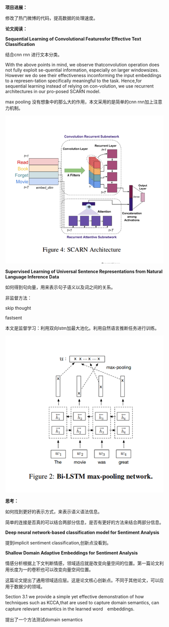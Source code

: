 **项目进展：**

修改了热门微博的代码，提高数据的处理速度。

**论文阅读：**

**Sequential Learning of Convolutional Featuresfor Effective Text Classification**

结合cnn rnn 进行文本分类。

With the above points in mind, we observe thatconvolution  operation  does  not  fully  exploit  se-quential information, especially on larger windowsizes.   However  we  do  see  their  effectiveness  inconforming  the  input  embeddings  to  a  represen-tation specifically meaningful to the task.  Hence,for sequential learning instead of relying on con-volution, we use recurrent architectures in our pro-posed SCARN model.

max pooling 没有想象中的那么大的作用，本文采用的是简单的cnn rnn加上注意力机制。

![1571211088169](1.png)

**Supervised Learning of Universal Sentence Representations from Natural Language Inference Data**

如何得到句向量，用来表示句子语义以及词之间的关系。

非监督方法：

skip thought

fastsent

本文是监督学习：利用双向lstm加最大池化。利用自然语言推断任务进行训练。

![1571212648501](2.png)



**思考：**

如何找到更好的表示方式，来表示语义语法信息。

简单的连接是否真的可以结合两部分信息，是否有更好的方法来结合两部分信息。

**Deep neural network-based classification model for Sentiment Analysis**

提到implicit sentiment classification,创新点没看到。

**Shallow Domain Adaptive Embeddings for Sentiment Analysis**

情感分析根据上下文判断情感，领域适应就是改变向量空间的位置。第一篇论文利用长度为一的卷积也可以改变向量空间位置。

这篇论文提出了通用领域适应层。这是论文核心创新点。不同于其他论文，可以应用于数据少的领域。

Section  3.1  we  provide  a  simple  yet  effective demonstration of how techniques such as KCCA,that  are  used  to  capture  domain  semantics,  can　capture  relevant  semantics  in  the  learned  word　embeddings. 

提出了一个方法测试domain semantics

